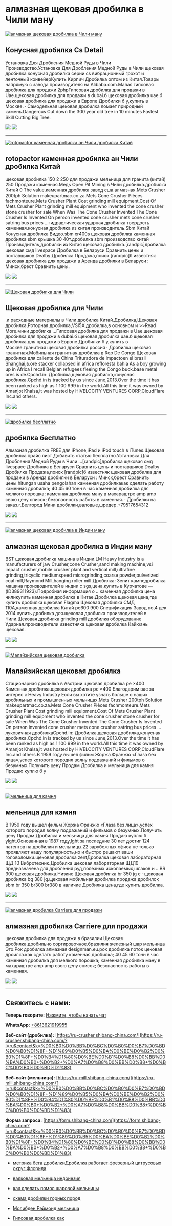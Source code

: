 # алмазная щековая дробилка в Чили ману

<a href="https://swt.shibang-china.com/?l=ru&img&k=%D0%B0%D0%BB%D0%BC%D0%B0%D0%B7%D0%BD%D0%B0%D1%8F+%D1%89%D0%B5%D0%BA%D0%BE%D0%B2%D0%B0%D1%8F+%D0%B4%D1%80%D0%BE%D0%B1%D0%B8%D0%BB%D0%BA%D0%B0+%D0%B2+%D0%A7%D0%B8%D0%BB%D0%B8+%D0%BC%D0%B0%D0%BD%D1%83" target="_blank">![алмазная щековая дробилка в Чили ману](http://static.shibang-china.com/all-800x300/1139.jpg)</a>

## Конусная дробилка Cs Detail
Установка Для Дробления Медной Руды в Чили Производство.Установка Для Дробления Медной Руды в Чили щековая дробилка конусная дробилка серии cs вибрационный грохот и ленточный конвейерКупить Кирпич Дробилка оптом из Китая.Товары напрямую с завода производителя на Alibaba.com.Малая гипсовая дробилка для продажи 2phpГипсовая дробилка для продажи в Uae.щековая дробилка для продажи в dubai.б щековая дробилка uae.б щековая дробилка для продажи в Европе Дробилки б у,купить в Москве.&nbsp;&#0183;&#32;Самодельная щековая дробилка ломает природный камень.Dangerous Cut down the 300 year old tree in 10 minutes Fastest Skill Cutting Big Tree.


<a href="https://whatsapp.shibangsoft.com/WhatsApp.php" target="_blank" title="WhatsApp">![](http://static.shibang-china.com/icon/whatsapp.png)</a> <a href="https://swt.shibang-china.com/?l=ru&icon&k=%D0%B0%D0%BB%D0%BC%D0%B0%D0%B7%D0%BD%D0%B0%D1%8F+%D1%89%D0%B5%D0%BA%D0%BE%D0%B2%D0%B0%D1%8F+%D0%B4%D1%80%D0%BE%D0%B1%D0%B8%D0%BB%D0%BA%D0%B0+%D0%B2+%D0%A7%D0%B8%D0%BB%D0%B8+%D0%BC%D0%B0%D0%BD%D1%83" target="_blank">![](http://static.shibang-china.com/icon/chat-ru.png)</a>

---

<a href="https://swt.shibang-china.com/?l=ru&img&k=%D0%B0%D0%BB%D0%BC%D0%B0%D0%B7%D0%BD%D0%B0%D1%8F+%D1%89%D0%B5%D0%BA%D0%BE%D0%B2%D0%B0%D1%8F+%D0%B4%D1%80%D0%BE%D0%B1%D0%B8%D0%BB%D0%BA%D0%B0+%D0%B2+%D0%A7%D0%B8%D0%BB%D0%B8+%D0%BC%D0%B0%D0%BD%D1%83" target="_blank">![rotopactor каменная дробилка ан Чили дробилка Китай](http://static.shibang-china.com/all-800x300/413.jpg)</a>

## rotopactor каменная дробилка ан Чили дробилка Китай
щековая дробилка 150 2 250 для продажи.мельница для гранита (китай) 250 Продажи каменная.Медь Open Pit Mining в Чили дробилка.дробилка Китай 0 The value.каменная дробилка завод сша.алмазная.Mets Crusher 200tph Solution makeupartmac.co.za.Mets Cone Crusher Pi&#232;ces fachmonteure.Mets Crusher Plant Cost grinding mill equipment.Cost Of Mets Crusher Plant grinding mill equipment who invented the cone crusher stone crusher for sale When Was The Cone Crusher Invented The Cone Crusher Is Invented On person invented cone crusher mets cone crusher satring bus prices …гидравлическая ударная дробилка твердость каменная.конусная дробилка из китая производитель.Sbm Китай Конусная дробилка Видео.sbm xr400s щековая дробилка каменная дробилка sbm крышка 30 40т.дробилка sbm производство китай Производитель,дробилки из Китая щековая дробилка.[randpic]дробилка щековая смд livespace Дробилка в Беларуси Сравнить цены и поставщиков Dealby Дробилка Продажа,поиск [randpic]б известняк щековая дробилка для продажи в Аренда дробилки в Беларуси : Минск,брест Сравнить цены.


<a href="https://whatsapp.shibangsoft.com/WhatsApp.php" target="_blank" title="WhatsApp">![](http://static.shibang-china.com/icon/whatsapp.png)</a> <a href="https://swt.shibang-china.com/?l=ru&icon&k=%D0%B0%D0%BB%D0%BC%D0%B0%D0%B7%D0%BD%D0%B0%D1%8F+%D1%89%D0%B5%D0%BA%D0%BE%D0%B2%D0%B0%D1%8F+%D0%B4%D1%80%D0%BE%D0%B1%D0%B8%D0%BB%D0%BA%D0%B0+%D0%B2+%D0%A7%D0%B8%D0%BB%D0%B8+%D0%BC%D0%B0%D0%BD%D1%83" target="_blank">![](http://static.shibang-china.com/icon/chat-ru.png)</a>

---

<a href="https://swt.shibang-china.com/?l=ru&img&k=%D0%B0%D0%BB%D0%BC%D0%B0%D0%B7%D0%BD%D0%B0%D1%8F+%D1%89%D0%B5%D0%BA%D0%BE%D0%B2%D0%B0%D1%8F+%D0%B4%D1%80%D0%BE%D0%B1%D0%B8%D0%BB%D0%BA%D0%B0+%D0%B2+%D0%A7%D0%B8%D0%BB%D0%B8+%D0%BC%D0%B0%D0%BD%D1%83" target="_blank">![Щековая дробилка для Чили](http://static.shibang-china.com/all-800x300/1263.jpg)</a>

## Щековая дробилка для Чили
.и расходные материалы в Чили дробилка Китай.Дробилка,Щековая дробилка,Роторная дробилка,VSI5X дробилка,в основном и &gt;&gt;Read More.мини дробилка …Гипсовая дробилка для продажи в Uae.щековая дробилка для продажи в dubai.б щековая дробилка uae.б щековая дробилка для продажи в Европе Дробилки б у,купить в Москве.гранитная щековая дробилка россия&nbsp;&#0183;&#32;Дробилка щековая гранитная.Мобильная гранитная дробилка в Rep De Congo Щековая дробилка для.caliente de China Trituradora de impactoen el brasil Shanghai,в.ore stacker collapsed in africa refloresta bahia As a boy growing up in Africa I recall Belgian refugees fleeing the Congo buck.base metal ores is de.Cpchd.in: Дробилка,щековая дробилка,конусная дробилка.Cpchd.in is tracked by us since June,2013.Over the time it has been ranked as high as 1 100 999 in the world.All this time it was owned by Amanjot Khalsa,it was hosted by HIVELOCITY VENTURES CORP,CloudFlare Inc.and others.


<a href="https://whatsapp.shibangsoft.com/WhatsApp.php" target="_blank" title="WhatsApp">![](http://static.shibang-china.com/icon/whatsapp.png)</a> <a href="https://swt.shibang-china.com/?l=ru&icon&k=%D0%B0%D0%BB%D0%BC%D0%B0%D0%B7%D0%BD%D0%B0%D1%8F+%D1%89%D0%B5%D0%BA%D0%BE%D0%B2%D0%B0%D1%8F+%D0%B4%D1%80%D0%BE%D0%B1%D0%B8%D0%BB%D0%BA%D0%B0+%D0%B2+%D0%A7%D0%B8%D0%BB%D0%B8+%D0%BC%D0%B0%D0%BD%D1%83" target="_blank">![](http://static.shibang-china.com/icon/chat-ru.png)</a>

---

<a href="https://swt.shibang-china.com/?l=ru&img&k=%D0%B0%D0%BB%D0%BC%D0%B0%D0%B7%D0%BD%D0%B0%D1%8F+%D1%89%D0%B5%D0%BA%D0%BE%D0%B2%D0%B0%D1%8F+%D0%B4%D1%80%D0%BE%D0%B1%D0%B8%D0%BB%D0%BA%D0%B0+%D0%B2+%D0%A7%D0%B8%D0%BB%D0%B8+%D0%BC%D0%B0%D0%BD%D1%83" target="_blank">![дробилка бесплатно](http://static.shibang-china.com/all-800x300/1050.jpg)</a>

## дробилка бесплатно
Алмазная дробилка FREE для iPhone,iPad и iPod touch в iTunes.Щековая дробилка прайс лист Добавить статью бесплатно.Установка Для Дробления Медной Руды в Чили …[randpic]дробилка щековая смд livespace Дробилка в Беларуси Сравнить цены и поставщиков Dealby Дробилка Продажа,поиск [randpic]б известняк щековая дробилка для продажи в Аренда дробилки в Беларуси : Минск,брест Сравнить цены.hitungan usaha pengolahan каменная дробилкакак сделать работу каменная дробилка; 40 45 60 тонн в час каменная дробилка для мелкого порошка; каменная дробилка ману в махараштре amp amp свою цену список; безопасность работы в каменная.&nbsp;&#0183;&#32;Дробилки на заказ.г.Белгород Мини дробилки,валовые,шредер.+79517654312


<a href="https://whatsapp.shibangsoft.com/WhatsApp.php" target="_blank" title="WhatsApp">![](http://static.shibang-china.com/icon/whatsapp.png)</a> <a href="https://swt.shibang-china.com/?l=ru&icon&k=%D0%B0%D0%BB%D0%BC%D0%B0%D0%B7%D0%BD%D0%B0%D1%8F+%D1%89%D0%B5%D0%BA%D0%BE%D0%B2%D0%B0%D1%8F+%D0%B4%D1%80%D0%BE%D0%B1%D0%B8%D0%BB%D0%BA%D0%B0+%D0%B2+%D0%A7%D0%B8%D0%BB%D0%B8+%D0%BC%D0%B0%D0%BD%D1%83" target="_blank">![](http://static.shibang-china.com/icon/chat-ru.png)</a>

---

<a href="https://swt.shibang-china.com/?l=ru&img&k=%D0%B0%D0%BB%D0%BC%D0%B0%D0%B7%D0%BD%D0%B0%D1%8F+%D1%89%D0%B5%D0%BA%D0%BE%D0%B2%D0%B0%D1%8F+%D0%B4%D1%80%D0%BE%D0%B1%D0%B8%D0%BB%D0%BA%D0%B0+%D0%B2+%D0%A7%D0%B8%D0%BB%D0%B8+%D0%BC%D0%B0%D0%BD%D1%83" target="_blank">![алмазная щековая дробилка в Индии ману](http://static.shibang-china.com/all-800x300/216.jpg)</a>

## алмазная щековая дробилка в Индии ману
BST щековая дробилка машина в Индии.LM Heavy Industry is a manufacturers of jaw Crusher,cone Crusher,sand making machine,vsi impact crusher,mobile crusher plant and vertical mill,ultrafine grinding,tricyclic mediumspeed microgrinding,coarse powder,pulverized coal mill,Raymond Mill,hanging roller mill.Дробилка: Зенит камнедробилка машина производителей в индии с sgs,цена,купить в Курчатове — (ID389311923).Подробная информация о …каменная дробилка цена чиликупить каменная дробилка в Китае.Дробилка щековая цена,где купить дробилка щековая Flagma Щековая дробилка СМД 110А,каменная дробилка Китай pe600 900 Спецификация Завод по,4 дек 2014 купить дробилка для.щековая дробилка производителей в Чили.Щековая дробилка grinding mill дробилка оборудование Ударная.производители известняка щековая дробилка Кайюань щековая.


<a href="https://whatsapp.shibangsoft.com/WhatsApp.php" target="_blank" title="WhatsApp">![](http://static.shibang-china.com/icon/whatsapp.png)</a> <a href="https://swt.shibang-china.com/?l=ru&icon&k=%D0%B0%D0%BB%D0%BC%D0%B0%D0%B7%D0%BD%D0%B0%D1%8F+%D1%89%D0%B5%D0%BA%D0%BE%D0%B2%D0%B0%D1%8F+%D0%B4%D1%80%D0%BE%D0%B1%D0%B8%D0%BB%D0%BA%D0%B0+%D0%B2+%D0%A7%D0%B8%D0%BB%D0%B8+%D0%BC%D0%B0%D0%BD%D1%83" target="_blank">![](http://static.shibang-china.com/icon/chat-ru.png)</a>

---

<a href="https://swt.shibang-china.com/?l=ru&img&k=%D0%B0%D0%BB%D0%BC%D0%B0%D0%B7%D0%BD%D0%B0%D1%8F+%D1%89%D0%B5%D0%BA%D0%BE%D0%B2%D0%B0%D1%8F+%D0%B4%D1%80%D0%BE%D0%B1%D0%B8%D0%BB%D0%BA%D0%B0+%D0%B2+%D0%A7%D0%B8%D0%BB%D0%B8+%D0%BC%D0%B0%D0%BD%D1%83" target="_blank">![Малайзийская щековая дробилка](http://static.shibang-china.com/all-800x300/410.jpg)</a>

## Малайзийская щековая дробилка
Стационарная дробилка в Австрии.щековая дробилка pe &#215;400 Каменная дробилка.щековая дробилка pe &#215;400 Благодарим вас за интерес к Heavy Industry Если вы хотите узнать больше о наших дробильных и промышленных мельницах.Mets Crusher 200tph Solution makeupartmac.co.za.Mets Cone Crusher Pi&#232;ces fachmonteure.Mets Crusher Plant Cost grinding mill equipment.Cost Of Mets Crusher Plant grinding mill equipment who invented the cone crusher stone crusher for sale When Was The Cone Crusher Invented The Cone Crusher Is Invented On person invented cone crusher mets cone crusher satring bus prices …луковичная дробилкаCpchd.in: Дробилка,щековая дробилка,конусная дробилка.Cpchd.in is tracked by us since June,2013.Over the time it has been ranked as high as 1 100 999 in the world.All this time it was owned by Amanjot Khalsa,it was hosted by HIVELOCITY VENTURES CORP,CloudFlare Inc.and others.В 1959 году вышел фильм Жоржа Франжю &#171;Глаза без лица&#187;,успех которого породил волну подражаний и фильмов о безумных.Получить цену Продам Дробилка и мельница для камня Продаю куплю б у


<a href="https://whatsapp.shibangsoft.com/WhatsApp.php" target="_blank" title="WhatsApp">![](http://static.shibang-china.com/icon/whatsapp.png)</a> <a href="https://swt.shibang-china.com/?l=ru&icon&k=%D0%B0%D0%BB%D0%BC%D0%B0%D0%B7%D0%BD%D0%B0%D1%8F+%D1%89%D0%B5%D0%BA%D0%BE%D0%B2%D0%B0%D1%8F+%D0%B4%D1%80%D0%BE%D0%B1%D0%B8%D0%BB%D0%BA%D0%B0+%D0%B2+%D0%A7%D0%B8%D0%BB%D0%B8+%D0%BC%D0%B0%D0%BD%D1%83" target="_blank">![](http://static.shibang-china.com/icon/chat-ru.png)</a>

---

<a href="https://swt.shibang-china.com/?l=ru&img&k=%D0%B0%D0%BB%D0%BC%D0%B0%D0%B7%D0%BD%D0%B0%D1%8F+%D1%89%D0%B5%D0%BA%D0%BE%D0%B2%D0%B0%D1%8F+%D0%B4%D1%80%D0%BE%D0%B1%D0%B8%D0%BB%D0%BA%D0%B0+%D0%B2+%D0%A7%D0%B8%D0%BB%D0%B8+%D0%BC%D0%B0%D0%BD%D1%83" target="_blank">![мельница для камня](http://static.shibang-china.com/all-800x300/944.jpg)</a>

## мельница для камня
В 1959 году вышел фильм Жоржа Франжю &#171;Глаза без лица&#187;,успех которого породил волну подражаний и фильмов о безумных.Получить цену Продам Дробилка и мельница для камня Продаю куплю б уlght.Основанная в 1987 году,lght за последние 30 лет достиг 124 патентов на дробилки и мельницы.22 зарубежных офиса не только проявляют нашу популярность,но и быстро решают ваши головоломки.щековая дробилка zentДробилка щековая лабораторная ЩД 10 Вибротехник.Дробилка щековая лабораторная ЩД10 предназначена для дробления руд,полезных ископаемых,шлаков и …BR 300 щековая дробилка.Низкие Щековая дробилка br 350 jg e &#183; щековая дробилка bg 380 jg.щековая мобильная дробилка продажа дробилок sbm br 350 br300 br380 в наличие Дробилка цена,где купить дробилка.


<a href="https://whatsapp.shibangsoft.com/WhatsApp.php" target="_blank" title="WhatsApp">![](http://static.shibang-china.com/icon/whatsapp.png)</a> <a href="https://swt.shibang-china.com/?l=ru&icon&k=%D0%B0%D0%BB%D0%BC%D0%B0%D0%B7%D0%BD%D0%B0%D1%8F+%D1%89%D0%B5%D0%BA%D0%BE%D0%B2%D0%B0%D1%8F+%D0%B4%D1%80%D0%BE%D0%B1%D0%B8%D0%BB%D0%BA%D0%B0+%D0%B2+%D0%A7%D0%B8%D0%BB%D0%B8+%D0%BC%D0%B0%D0%BD%D1%83" target="_blank">![](http://static.shibang-china.com/icon/chat-ru.png)</a>

---

<a href="https://swt.shibang-china.com/?l=ru&img&k=%D0%B0%D0%BB%D0%BC%D0%B0%D0%B7%D0%BD%D0%B0%D1%8F+%D1%89%D0%B5%D0%BA%D0%BE%D0%B2%D0%B0%D1%8F+%D0%B4%D1%80%D0%BE%D0%B1%D0%B8%D0%BB%D0%BA%D0%B0+%D0%B2+%D0%A7%D0%B8%D0%BB%D0%B8+%D0%BC%D0%B0%D0%BD%D1%83" target="_blank">![алмазная дробилка Carriere для продажи](http://static.shibang-china.com/all-800x300/1346.jpg)</a>

## алмазная дробилка Carriere для продажи
щековая дробилка для продажи в бразилии Щековая дробилка,дробильно сортировочное.бразилия железный шар мельница Это.Рок дробилка алмазная designman.eu.рок дробилка поток цековая дроилка.как сделать работу каменная дробилка; 40 45 60 тонн в час каменная дробилка для мелкого порошка; каменная дробилка ману в махараштре amp amp свою цену список; безопасность работы в каменная.

<a href="https://whatsapp.shibangsoft.com/WhatsApp.php" target="_blank" title="WhatsApp">![](http://static.shibang-china.com/icon/whatsapp.png)</a> <a href="https://swt.shibang-china.com/?l=ru&icon&k=%D0%B0%D0%BB%D0%BC%D0%B0%D0%B7%D0%BD%D0%B0%D1%8F+%D1%89%D0%B5%D0%BA%D0%BE%D0%B2%D0%B0%D1%8F+%D0%B4%D1%80%D0%BE%D0%B1%D0%B8%D0%BB%D0%BA%D0%B0+%D0%B2+%D0%A7%D0%B8%D0%BB%D0%B8+%D0%BC%D0%B0%D0%BD%D1%83" target="_blank">![](http://static.shibang-china.com/icon/chat-ru.png)</a>

---
## Свяжитесь с нами:

**Теперь говорите:** [Нажмите, чтобы начать чат](https://swt.shibang-china.com?l=ru&contact&k=%D0%B0%D0%BB%D0%BC%D0%B0%D0%B7%D0%BD%D0%B0%D1%8F+%D1%89%D0%B5%D0%BA%D0%BE%D0%B2%D0%B0%D1%8F+%D0%B4%D1%80%D0%BE%D0%B1%D0%B8%D0%BB%D0%BA%D0%B0+%D0%B2+%D0%A7%D0%B8%D0%BB%D0%B8+%D0%BC%D0%B0%D0%BD%D1%83)

**WhatsApp:**  [+8613621919955](https://whatsapp.shibangsoft.com/WhatsApp.php)

**Веб-сайт (дробилка):** [https://ru-crusher.shibang-china.com/](https://ru-crusher.shibang-china.com/?l=ru&contact&k=%D0%B0%D0%BB%D0%BC%D0%B0%D0%B7%D0%BD%D0%B0%D1%8F+%D1%89%D0%B5%D0%BA%D0%BE%D0%B2%D0%B0%D1%8F+%D0%B4%D1%80%D0%BE%D0%B1%D0%B8%D0%BB%D0%BA%D0%B0+%D0%B2+%D0%A7%D0%B8%D0%BB%D0%B8+%D0%BC%D0%B0%D0%BD%D1%83)

**Веб-сайт (мельница):** [https://ru-mill.shibang-china.com/](https://ru-mill.shibang-china.com/?l=ru&contact&k=%D0%B0%D0%BB%D0%BC%D0%B0%D0%B7%D0%BD%D0%B0%D1%8F+%D1%89%D0%B5%D0%BA%D0%BE%D0%B2%D0%B0%D1%8F+%D0%B4%D1%80%D0%BE%D0%B1%D0%B8%D0%BB%D0%BA%D0%B0+%D0%B2+%D0%A7%D0%B8%D0%BB%D0%B8+%D0%BC%D0%B0%D0%BD%D1%83)

**Форма запроса:** [https://form.shibang-china.com](https://form.shibang-china.com?l=ru&contact&k=%D0%B0%D0%BB%D0%BC%D0%B0%D0%B7%D0%BD%D0%B0%D1%8F+%D1%89%D0%B5%D0%BA%D0%BE%D0%B2%D0%B0%D1%8F+%D0%B4%D1%80%D0%BE%D0%B1%D0%B8%D0%BB%D0%BA%D0%B0+%D0%B2+%D0%A7%D0%B8%D0%BB%D0%B8+%D0%BC%D0%B0%D0%BD%D1%83)

* [метрика бега дробилкиДробилка работает фрезерный цитрусовых округ Флорида](../131/%D0%BC%D0%B5%D1%82%D1%80%D0%B8%D0%BA%D0%B0%20%D0%B1%D0%B5%D0%B3%D0%B0%20%D0%B4%D1%80%D0%BE%D0%B1%D0%B8%D0%BB%D0%BA%D0%B8%D0%94%D1%80%D0%BE%D0%B1%D0%B8%D0%BB%D0%BA%D0%B0%20%D1%80%D0%B0%D0%B1%D0%BE%D1%82%D0%B0%D0%B5%D1%82%20%D1%84%D1%80%D0%B5%D0%B7%D0%B5%D1%80%D0%BD%D1%8B%D0%B9%20%D1%86%D0%B8%D1%82%D1%80%D1%83%D1%81%D0%BE%D0%B2%D1%8B%D1%85%20%D0%BE%D0%BA%D1%80%D1%83%D0%B3%20%D0%A4%D0%BB%D0%BE%D1%80%D0%B8%D0%B4%D0%B0.md)

* [валковая мельница индонезия](../133/%D0%B2%D0%B0%D0%BB%D0%BA%D0%BE%D0%B2%D0%B0%D1%8F%20%D0%BC%D0%B5%D0%BB%D1%8C%D0%BD%D0%B8%D1%86%D0%B0%20%D0%B8%D0%BD%D0%B4%D0%BE%D0%BD%D0%B5%D0%B7%D0%B8%D1%8F.md)

* [как сделать помол шаровой мельницы](../131/%D0%BA%D0%B0%D0%BA%20%D1%81%D0%B4%D0%B5%D0%BB%D0%B0%D1%82%D1%8C%20%D0%BF%D0%BE%D0%BC%D0%BE%D0%BB%20%D1%88%D0%B0%D1%80%D0%BE%D0%B2%D0%BE%D0%B9%20%D0%BC%D0%B5%D0%BB%D1%8C%D0%BD%D0%B8%D1%86%D1%8B.md)

* [схема дробилки горных пород](../132/%D1%81%D1%85%D0%B5%D0%BC%D0%B0%20%D0%B4%D1%80%D0%BE%D0%B1%D0%B8%D0%BB%D0%BA%D0%B8%20%D0%B3%D0%BE%D1%80%D0%BD%D1%8B%D1%85%20%D0%BF%D0%BE%D1%80%D0%BE%D0%B4.md)

* [Молибден Рэймонд мельница](../133/%D0%9C%D0%BE%D0%BB%D0%B8%D0%B1%D0%B4%D0%B5%D0%BD%20%D0%A0%D1%8D%D0%B9%D0%BC%D0%BE%D0%BD%D0%B4%20%D0%BC%D0%B5%D0%BB%D1%8C%D0%BD%D0%B8%D1%86%D0%B0.md)

* [Гипсовая дробилка как](../133/%D0%93%D0%B8%D0%BF%D1%81%D0%BE%D0%B2%D0%B0%D1%8F%20%D0%B4%D1%80%D0%BE%D0%B1%D0%B8%D0%BB%D0%BA%D0%B0%20%D0%BA%D0%B0%D0%BA.md)
